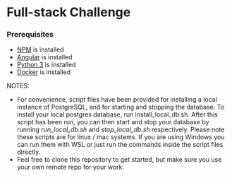 # Full-stack Challenge

### Prerequisites

* [NPM](https://docs.npmjs.com/downloading-and-installing-node-js-and-npm) is installed
* [Angular](https://angular.io/cli) is installed
* [Python 3](https://www.python.org/downloads/) is installed
* [Docker](https://docs.docker.com/get-docker/) is installed

NOTES:
* For convenience, script files have been provided for installing a local instance of PostgreSQL, and for starting and stopping the database.
To install your local postgres database, run install_local_db.sh. After this script has been run, you can then start and stop your database by running *run_local_db.sh* and *stop_local_db.sh* respectively. Please note these scripts are for linux / mac systems. If you are using Windows you can run them with WSL or just run the commands inside the script files directly.
* Feel free to clone this repository to get started, but make sure you use your own remote repo for your work.